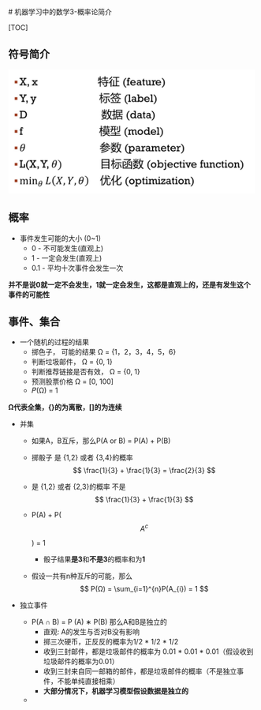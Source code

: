 <html>
<script src='https://cdnjs.cloudflare.com/ajax/libs/mathjax/2.7.4/MathJax.js?config=TeX-MML-AM_CHTML' async></script>
</html>
# 机器学习中的数学3-概率论简介

[TOC]

## 符号简介

<img src="./img/3/symbol.jpg" width="500"/>

## 概率

- 事件发生可能的大小 (0~1)
  - 0 - 不可能发生(直观上)
  - 1 - 一定会发生(直观上)
  - 0.1 - 平均十次事件会发生一次

**并不是说0就一定不会发生，1就一定会发生，这都是直观上的，还是有发生这个事件的可能性**

## 事件、集合

- 一个随机的过程的结果
  - 掷色子， 可能的结果 Ω = {1，2，3，4，5，6}
  - 判断垃圾邮件， Ω = {0, 1}
  - 判断推荐链接是否有效， Ω = {0, 1}
  - 预测股票价格 Ω = [0, 100]
  - 𝑃(Ω) = 1

**Ω代表全集，{}的为离散，[]的为连续**

- 并集
  - 如果A，B互斥，那么P(A or B) = P(A) + P(B)

  - 掷骰子 是 {1,2} 或者 {3,4}的概率 
    $$
    \frac{1}{3} + \frac{1}{3} = \frac{2}{3}
    $$

  - 是 {1,2} 或者 {2,3}的概率 不是 
    $$
    \frac{1}{3} + \frac{1}{3}
    $$

  - P(A) + P($$A_{}^{c}$$) = 1

    - 骰子结果**是3**和**不是3**的概率和为**1**

  - 假设一共有n种互斥的可能，那么 
    $$
    P(Ω) = \sum_{i=1}^{n}P(A_{i}) = 1
    $$

- 独立事件

  - P(A ∩ B) = P (A) ∗ P(B) 那么A和B是独立的
    - 直观: A的发生与否对B没有影响
    - 掷三次硬币，正反反的概率为1/2 * 1/2 * 1/2
    - 收到三封邮件，都是垃圾邮件的概率为 0.01 * 0.01 * 0.01（假设收到垃圾邮件的概率为0.01）
    - 收到三封来自同一邮箱的邮件，都是垃圾邮件的概率（不是独立事件，不能单纯直接相乘）
    - **大部分情况下，机器学习模型假设数据是独立的**
  - ​
